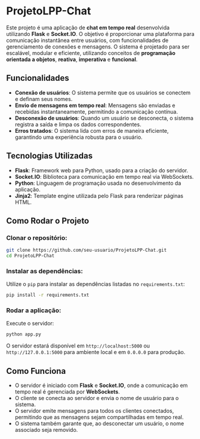 # ProjetoLPP-Chat

Este projeto é uma aplicação de **chat em tempo real** desenvolvida utilizando **Flask** e **Socket.IO**. O objetivo é proporcionar uma plataforma para comunicação instantânea entre usuários, com funcionalidades de gerenciamento de conexões e mensagens. O sistema é projetado para ser escalável, modular e eficiente, utilizando conceitos de **programação orientada a objetos**, **reativa**, **imperativa** e **funcional**.

## Funcionalidades

- **Conexão de usuários**: O sistema permite que os usuários se conectem e definam seus nomes.
- **Envio de mensagens em tempo real**: Mensagens são enviadas e recebidas instantaneamente, permitindo a comunicação contínua.
- **Desconexão de usuários**: Quando um usuário se desconecta, o sistema registra a saída e limpa os dados correspondentes.
- **Erros tratados**: O sistema lida com erros de maneira eficiente, garantindo uma experiência robusta para o usuário.

## Tecnologias Utilizadas

- **Flask**: Framework web para Python, usado para a criação do servidor.
- **Socket.IO**: Biblioteca para comunicação em tempo real via WebSockets.
- **Python**: Linguagem de programação usada no desenvolvimento da aplicação.
- **Jinja2**: Template engine utilizada pelo Flask para renderizar páginas HTML.

## Como Rodar o Projeto

### Clonar o repositório:

```bash
git clone https://github.com/seu-usuario/ProjetoLPP-Chat.git
cd ProjetoLPP-Chat
```

### Instalar as dependências:

Utilize o `pip` para instalar as dependências listadas no `requirements.txt`:

```bash
pip install -r requirements.txt
```

### Rodar a aplicação:

Execute o servidor:

```bash
python app.py
```

O servidor estará disponível em `http://localhost:5000` ou `http://127.0.0.1:5000` para ambiente local e em `0.0.0.0` para produção.

## Como Funciona

- O servidor é iniciado com **Flask** e **Socket.IO**, onde a comunicação em tempo real é gerenciada por **WebSockets**.
- O cliente se conecta ao servidor e envia o nome de usuário para o sistema.
- O servidor emite mensagens para todos os clientes conectados, permitindo que as mensagens sejam compartilhadas em tempo real.
- O sistema também garante que, ao desconectar um usuário, o nome associado seja removido.

